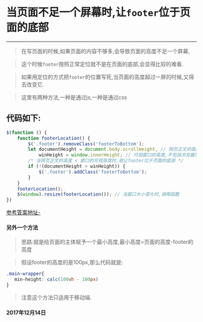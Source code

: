 # 当页面不足一个屏幕时,让`footer`位于页面的底部
---
> 在写页面的时候,如果页面的内容不够多,会导致页面的高度不足一个屏幕,

> 这个时候`footer`按照正常定位就不是在页面的底部,会显得比较的难看.  

> 如果用定位的方式把`footer`的位置写死,当页面的高度超过一屏的时候,又得去改变它.

> 这里有两种方法,一种是通过js,一种是通过css

## 代码如下:

```javascript
$(function () {
    function footerLocation() {
        $('.footer').removeClass('footerToBottom');
        let documentHeight = document.body.scrollHeight, // 网页正文的高度
            winHeight = window.innerHeight; // 可视窗口的高度,不包括浏览器顶部工具栏
        /* 当网页正文的高度 < 窗口的可视高度时,就让footer位于页面的底部 */
        if (!(documentHeight > winHeight)) {
            $('.footer').addClass('footerToBottom');
        }
    }
    footerLocation();
    $(window).resize(footerLocation()); // 当窗口大小变化时,调用函数
})
```


[参考答案地址-](https://segmentfault.com/a/1190000004453249)


 #### 另外一个方法
 
> 思路:就是给页面的主体赋予一个最小高度,最小高度=页面的高度-footer的高度

> 假设footer的高度的是100px,那么代码就是:
 
 ```css
 .main-wrapper{
    min-height: calc(100vh - 100px)
}
```
> 注意这个方法只适用于移动端.


#### 2017年12月14日
